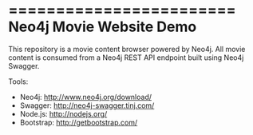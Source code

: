 ========================
Neo4j Movie Website Demo
========================

This repository is a movie content browser powered by Neo4j. All movie content is consumed from a Neo4j REST API endpoint built using Neo4j Swagger.

Tools:

* Neo4j: http://www.neo4j.org/download/
* Swagger: http://neo4j-swagger.tinj.com/
* Node.js: http://nodejs.org/
* Bootstrap: http://getbootstrap.com/